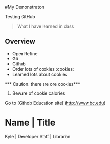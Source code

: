 #My Demonstraton

Testing GitHub

> What I have learned in class

## Overview

*  Open Refine
*  Git
*  Github
*  Order lots of cookies :cookies:
  * Learned lots about cookies
  
 *** Caution, there are ore cookies*** 

1. Beware of cookie calories

Go to [Githob Education site[  (http://www.bc.edu)

 # Name  | Title
Kyle | Developer
Staff | Librarian

 
 
 
